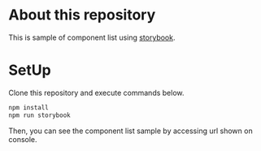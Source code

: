 # About this repository
This is sample of component list using [storybook](https://github.com/storybooks/storybook).

# SetUp
Clone this repository and execute commands below.
```sh
npm install
npm run storybook
```

Then, you can see the component list sample by accessing url shown on console.
